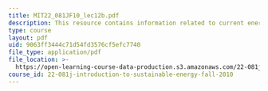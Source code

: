 ```yaml
---
title: MIT22_081JF10_lec12b.pdf
description: This resource contains information related to current energy policy.
type: course
layout: pdf
uid: 9063ff3444c71d54fd3576cf5efc7740
file_type: application/pdf
file_location: >-
  https://open-learning-course-data-production.s3.amazonaws.com/22-081j-introduction-to-sustainable-energy-fall-2010/9063ff3444c71d54fd3576cf5efc7740_MIT22_081JF10_lec12b.pdf
course_id: 22-081j-introduction-to-sustainable-energy-fall-2010
---
```

